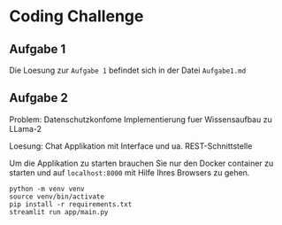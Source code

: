 # Coding Challenge

## Aufgabe 1

Die Loesung zur `Aufgabe 1` befindet sich in der Datei `Aufgabe1.md`

## Aufgabe 2

Problem: Datenschutzkonfome Implementierung fuer Wissensaufbau zu LLama-2 

Loesung: Chat Applikation mit Interface und ua. REST-Schnittstelle 

Um die Applikation zu starten brauchen Sie nur den Docker container zu starten und auf `localhost:8000` mit Hilfe Ihres Browsers zu gehen.

```shell
python -m venv venv
source venv/bin/activate
pip install -r requirements.txt
streamlit run app/main.py
```
